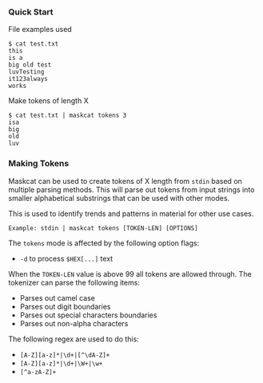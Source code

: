 ### Quick Start
File examples used
```
$ cat test.txt
this
is a
big old test
luvTesting
it123always
works
```
Make tokens of length X
```
$ cat test.txt | maskcat tokens 3
isa
big
old
luv
```

### Making Tokens
Maskcat can be used to create tokens of X length from `stdin` based on multiple
parsing methods. This will parse out tokens from input strings into smaller
alphabetical substrings that can be used with other modes.

This is used to identify trends and patterns in material for other use cases.

```
Example: stdin | maskcat tokens [TOKEN-LEN] [OPTIONS]
```

The `tokens` mode is affected by the following option flags:
- `-d` to process `$HEX[...]` text

When the `TOKEN-LEN` value is above 99 all tokens are allowed through. The
tokenizer can parse the following items:
 - Parses out camel case
 - Parses out digit boundaries
 - Parses out special characters boundaries
 - Parses out non-alpha characters

The following regex are used to do this:
 - `[A-Z][a-z]*|\d+|[^\dA-Z]+`
 - `[A-Z][a-z]*|\d+|\W+|\w+`
 - `[^a-zA-Z]+`

